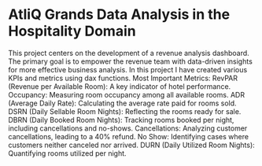 # AtliQ Grands Data Analysis in the Hospitality Domain
This project centers on the development of a revenue analysis dashboard. The primary goal is to empower the revenue team with data-driven insights for more effective business analysis.
In this project I have created various KPIs and metrics using dax functions.
Most Important Metrics:
RevPAR (Revenue per Available Room): A key indicator of hotel performance.
Occupancy: Measuring room occupancy among all available rooms.
ADR (Average Daily Rate): Calculating the average rate paid for rooms sold.
DSRN (Daily Sellable Room Nights): Reflecting the rooms ready for sale.
DBRN (Daily Booked Room Nights): Tracking rooms booked per night, including cancellations and no-shows.
Cancellations: Analyzing customer cancellations, leading to a 40% refund.
No Show: Identifying cases where customers neither canceled nor arrived.
DURN (Daily Utilized Room Nights): Quantifying rooms utilized per night.

